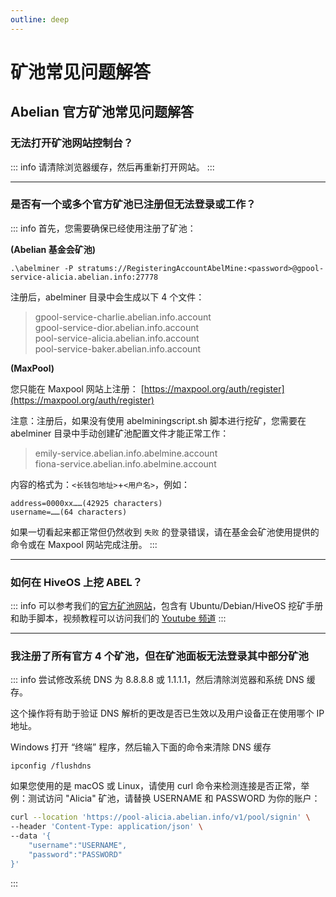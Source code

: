 ```yaml
---
outline: deep
---
```


# 矿池常见问题解答

## Abelian 官方矿池常见问题解答

### <Badge type="warning" text="QUESTION" /> 无法打开矿池网站控制台？

::: info <Badge type="tip" text="ANSWER" />
请清除浏览器缓存，然后再重新打开网站。
:::

---

### <Badge type="warning" text="QUESTION" /> 是否有一个或多个官方矿池已注册但无法登录或工作？

::: info <Badge type="tip" text="ANSWER" />
首先，您需要确保已经使用注册了矿池：

**(Abelian 基金会矿池)**

`.\abelminer -P stratums://RegisteringAccountAbelMine:<password>@gpool-service-alicia.abelian.info:27778`

注册后，abelminer 目录中会生成以下 4 个文件：

> gpool-service-charlie.abelian.info.account<br>
> gpool-service-dior.abelian.info.account<br>
> pool-service-alicia.abelian.info.account<br>
> pool-service-baker.abelian.info.account<br>

**(MaxPool)**

您只能在 Maxpool 网站上注册： [https://maxpool.org/auth/register](https://maxpool.org/auth/register)

注意：注册后，如果没有使用 abelminingscript.sh 脚本进行挖矿，您需要在 abelminer 目录中手动创建矿池配置文件才能正常工作：

> emily-service.abelian.info.abelmine.account<br>
> fiona-service.abelian.info.abelmine.account<br>

内容的格式为：`<长钱包地址>`+`<用户名>`，例如：

```text
address=0000xx……(42925 characters)
username=……(64 characters)
```

如果一切看起来都正常但仍然收到 `失败` 的登录错误，请在基金会矿池使用提供的命令或在 Maxpool 网站完成注册。
:::

---

### <Badge type="warning" text="QUESTION" /> 如何在 HiveOS 上挖 ABEL？

::: info <Badge type="tip" text="ANSWER" />
可以参考我们的[官方矿池网站](https://maxpool.org/home/guide#hiveos)，包含有 Ubuntu/Debian/HiveOS 挖矿手册和助手脚本，视频教程可以访问我们的 [Youtube 频道](https://www.youtube.com/@AbelianFoundation)
:::

---

### <Badge type="warning" text="QUESTION" /> 我注册了所有官方 4 个矿池，但在矿池面板无法登录其中部分矿池

::: info <Badge type="tip" text="ANSWER" />
尝试修改系统 DNS 为 8.8.8.8 或 1.1.1.1，然后清除浏览器和系统 DNS 缓存。

这个操作将有助于验证 DNS 解析的更改是否已生效以及用户设备正在使用哪个 IP 地址。

Windows 打开 “终端” 程序，然后输入下面的命令来清除 DNS 缓存

```text
ipconfig /flushdns
```

如果您使用的是 macOS 或 Linux，请使用 curl 命令来检测连接是否正常，举例：测试访问 "Alicia" 矿池，请替换 USERNAME 和 PASSWORD 为你的账户：

```bash
curl --location 'https://pool-alicia.abelian.info/v1/pool/signin' \
--header 'Content-Type: application/json' \
--data '{
    "username":"USERNAME",
    "password":"PASSWORD"
}'
```
:::